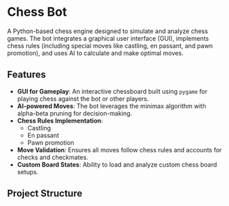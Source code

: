 # Chess Bot

A Python-based chess engine designed to simulate and analyze chess games. The bot integrates a graphical user interface (GUI), implements chess rules (including special moves like castling, en passant, and pawn promotion), and uses AI to calculate and make optimal moves.

## Features

- **GUI for Gameplay**: An interactive chessboard built using `pygame` for playing chess against the bot or other players.
- **AI-powered Moves**: The bot leverages the minimax algorithm with alpha-beta pruning for decision-making.
- **Chess Rules Implementation**:
  - Castling
  - En passant
  - Pawn promotion
- **Move Validation**: Ensures all moves follow chess rules and accounts for checks and checkmates.
- **Custom Board States**: Ability to load and analyze custom chess board setups.

## Project Structure
